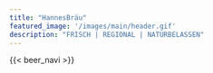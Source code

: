 ```yaml
---
title: "HannesBräu"
featured_image: '/images/main/header.gif'
description: "FRISCH | REGIONAL | NATURBELASSEN"
---
```


{{< beer_navi >}}